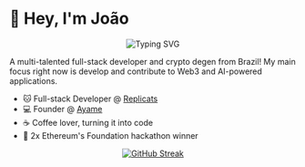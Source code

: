 # 👋 Hey, I'm João

<div align="center">
  <img src="https://readme-typing-svg.herokuapp.com?font=Fira+Code&pause=1000&color=008000&center=true&vCenter=true&width=435&lines=Full-stack+Developer;AI+Engineer;Web3+Engineer;Technopreneur" alt="Typing SVG" />
</div>

A multi-talented full-stack developer and crypto degen from Brazil! My main focus right now is develop and contribute to Web3 and AI-powered applications.

- 🐱 Full-stack Developer @ [Replicats](https://www.replicats.ai/)
- 💻 Founder @ [Ayame](https://www.ayame.live/)
- ☕ Coffee lover, turning it into code
- 🎯 2x Ethereum's Foundation hackathon winner


<p align="center">
  <a href="https://git.io/streak-stats">
    <img src="https://streak-stats.demolab.com?user=joaoolucas&theme=dark" alt="GitHub Streak" />
  </a>
</p>
